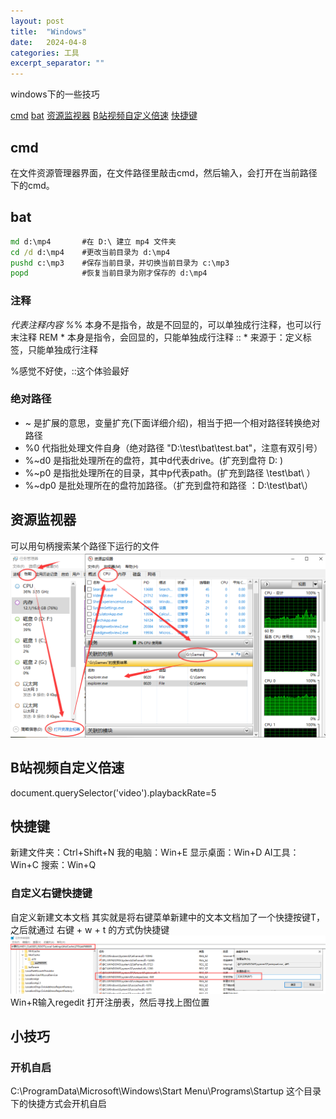 ```yaml
---
layout: post
title:  "Windows"
date:   2024-04-8
categories: 工具
excerpt_separator: ""
---
```


windows下的一些技巧

[cmd](#cmd)
[bat](#bat)
[资源监视器](#资源监视器)
[B站视频自定义倍速](#B站视频自定义倍速)
[快捷键](#快捷键)
## cmd
在文件资源管理器界面，在文件路径里敲击cmd，然后输入，会打开在当前路径下的cmd。

## bat
```bat
md d:\mp4       #在 D:\ 建立 mp4 文件夹
cd /d d:\mp4    #更改当前目录为 d:\mp4
pushd c:\mp3    #保存当前目录，并切换当前目录为 c:\mp3
popd            #恢复当前目录为刚才保存的 d:\mp4
```

### 注释
*代表注释内容
%*%  本身不是指令，故是不回显的，可以单独成行注释，也可以行末注释
REM * 本身是指令，会回显的，只能单独成行注释
::  * 来源于：定义标签，只能单独成行注释

%感觉不好使，::这个体验最好

### 绝对路径
- ~           是扩展的意思，变量扩充(下面详细介绍)，相当于把一个相对路径转换绝对路径
- %0          代指批处理文件自身（绝对路径 "D:\test\bat\test.bat"，注意有双引号）
- %~d0        是指批处理所在的盘符，其中d代表drive。(扩充到盘符 D: )
- %~p0        是指批处理所在的目录，其中p代表path。(扩充到路径 \test\bat\ ）
- %~dp0       是批处理所在的盘符加路径。（扩充到盘符和路径 ：D:\test\bat\）



## 资源监视器
可以用句柄搜索某个路径下运行的文件  
![](../../../assets/tools/windows/1.png)

## B站视频自定义倍速
document.querySelector('video').playbackRate=5

## 快捷键
新建文件夹：Ctrl+Shift+N
我的电脑：Win+E
显示桌面：Win+D
AI工具：Win+C
搜索：Win+Q

### 自定义右键快捷键
自定义新建文本文档
其实就是将右键菜单新建中的文本文档加了一个快捷按键T，之后就通过 右键 + w + t 的方式伪快捷键
![](../../../assets/tools/windows/2.png)
Win+R输入regedit 打开注册表，然后寻找上图位置

## 小技巧
### 开机自启
C:\ProgramData\Microsoft\Windows\Start Menu\Programs\Startup
这个目录下的快捷方式会开机自启